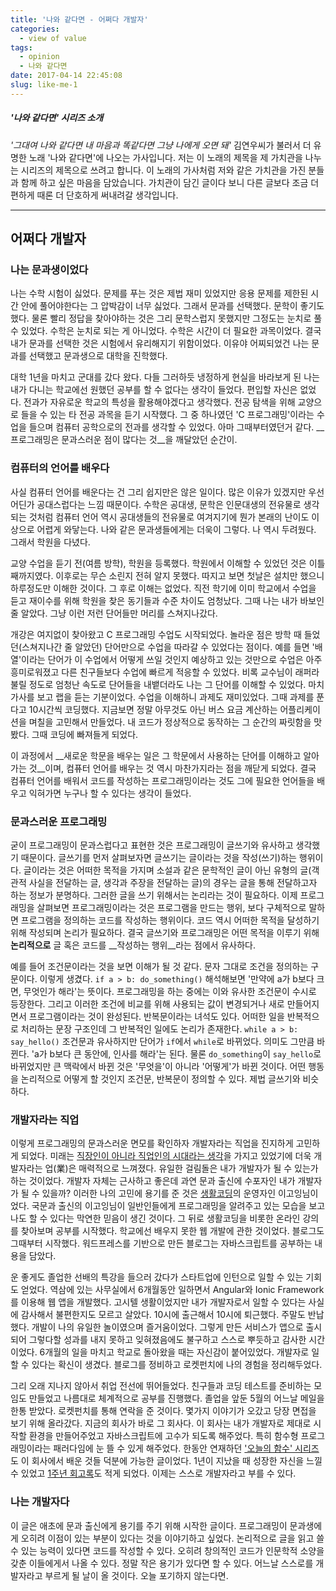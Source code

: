 ```yaml
---
title: '나와 같다면 - 어쩌다 개발자'
categories:
  - view of value
tags:
  - opinion
  - 나와 같다면
date: 2017-04-14 22:45:08
slug: like-me-1
---
```


##### '나와 같다면' 시리즈 소개
  _'그대여 나와 같다면 내 마음과 똑같다면 그냥 나에게 오면 돼'_ 김연우씨가 불러서 더 유명한 노래 '나와 같다면'에 나오는 가사입니다. 저는 이 노래의 제목을 제 가치관을 나누는 시리즈의 제목으로 쓰려고 합니다. 이 노래의 가사처럼 저와 같은 가치관을 가진 분들과 함께 하고 싶은 마음을 담았습니다. 가치관이 담긴 글이다 보니 다른 글보다 조금 더 편하게 때론 더 단호하게 써내려갈 생각입니다.

* * *

## 어쩌다 개발자

### 나는 문과생이었다
나는 수학 시험이 싫었다. 문제를 푸는 것은 제법 재미 있었지만 응용 문제를 제한된 시간 안에 풀어야한다는 그 압박감이 너무 싫었다. 그래서 문과를 선택했다. 문학이 좋기도 했다. 물론 빨리 정답을 찾아야하는 것은 그리 문학스럽지 못했지만 그정도는 눈치로 풀 수 있었다. 수학은 눈치로 되는 게 아니었다. 수학은 시간이 더 필요한 과목이었다. 결국 내가 문과를 선택한 것은 시험에서 유리해지기 위함이었다. 이유야 어찌되었건 나는 문과를 선택했고 문과생으로 대학을 진학했다.

대학 1년을 마치고 군대를 갔다 왔다. 다들 그러하듯 냉정하게 현실을 바라보게 된 나는 내가 다니는 학교에선 원했던 공부를 할 수 없다는 생각이 들었다. 편입할 자신은 없었다. 전과가 자유로운 학교의 특성을 활용해야겠다고 생각했다. 전공 탐색을 위해 교양으로 들을 수 있는 타 전공 과목을 듣기 시작했다. 그 중 하나였던 'C 프로그래밍'이라는 수업을 들으며 컴퓨터 공학으로의 전과를 생각할 수 있었다. 아마 그때부터였던거 같다. __프로그래밍은 문과스러운 점이 많다는 것__을 깨달았던 순간이.

### 컴퓨터의 언어를 배우다
사실 컴퓨터 언어를 배운다는 건 그리 쉽지만은 않은 일이다. 많은 이유가 있겠지만 우선 어딘가 공대스럽다는 느낌 때문이다. 수학은 공대생, 문학은 인문대생의 전유물로 생각되는 것처럼 컴퓨터 언어 역시 공대생들의 전유물로 여겨지기에 뭔가 본래의 난이도 이상으로 어렵게 와닿는다. 나와 같은 문과생들에게는 더욱이 그렇다. 나 역시 두려웠다. 그래서 학원을 다녔다.

교양 수업을 듣기 전(여름 방학), 학원을 등록했다. 학원에서 이해할 수 있었던 것은 이틀째까지였다. 이후로는 무슨 소린지 전혀 알지 못했다. 따지고 보면 첫날은 설치만 했으니 하루정도만 이해한 것이다. 그 후로 이해는 없었다. 직전 학기에 이미 학교에서 수업을 듣고 재이수를 위해 학원을 찾은 동기들과 수준 차이도 엄청났다. 그때 나는 내가 바보인줄 알았다. 그냥 이런 저런 단어들만 머리를 스쳐지나갔다.

개강은 여지없이 찾아왔고 C 프로그래밍 수업도 시작되었다. 놀라운 점은 방학 때 들었던(스쳐지나간 줄 알았던) 단어만으로 수업을 따라갈 수 있었다는 점이다. 예를 들면 '배열'이라는 단어가 이 수업에서 어떻게 쓰일 것인지 예상하고 있는 것만으로 수업은 아주 흥미로워졌고 다른 친구들보다 수업에 빠르게 적응할 수 있었다. 비록 교수님이 래퍼라 불릴 정도로 엄청난 속도로 단어들을 내뱉더라도 나는 그 단어를 이해할 수 있었다. 마치 가사를 보고 랩을 듣는 기분이었다. 수업을 이해하니 과제도 재미있었다. 그때 과제를 푼다고 10시간씩 코딩했다. 지금보면 정말 아무것도 아닌 버스 요금 계산하는 어플리케이션을 며칠을 고민해서 만들었다. 내 코드가 정상적으로 동작하는 그 순간의 짜릿함을 맛봤다. 그때 코딩에 빠져들게 되었다.

이 과정에서 __새로운 학문을 배우는 일은 그 학문에서 사용하는 단어를 이해하고 알아가는 것__이며, 컴퓨터 언어를 배우는 것 역시 마찬가지라는 점을 깨닫게 되었다. 결국 컴퓨터 언어를 배워서 코드를 작성하는 프로그래밍이라는 것도 그에 필요한 언어들을 배우고 익혀가면 누구나 할 수 있다는 생각이 들었다.

### 문과스러운 프로그래밍
굳이 프로그래밍이 문과스럽다고 표현한 것은 프로그래밍이 글쓰기와 유사하고 생각했기 때문이다. 글쓰기를 먼저 살펴보자면 글쓰기는 글이라는 것을 작성(쓰기)하는 행위이다. 글이라는 것은 어떠한 목적을 가지며 소설과 같은 문학적인 글이 아닌 유형의 글(객관적 사실을 전달하는 글, 생각과 주장을 전달하는 글)의 경우는 글을 통해 전달하고자 하는 정보가 분명하다. 그러한 글을 쓰기 위해서는 논리라는 것이 필요하다. 이제 프로그래밍을 살펴보면 프로그래밍이라는 것은 프로그램을 만드는 행위, 보다 구체적으로 말하면 프로그램을 정의하는 코드를 작성하는 행위이다. 코드 역시 어떠한 목적을 달성하기 위해 작성되며 논리가 필요하다. 결국 글쓰기와 프로그래밍은 어떤 목적을 이루기 위해 __논리적으로__ 글 혹은 코드를 __작성하는 행위__라는 점에서 유사하다.

예를 들어 조건문이라는 것을 보면 이해가 될 것 같다. 문자 그대로 조건을 정의하는 구문이다. 이렇게 생겼다. `if a > b: do_something()` 해석해보면 '만약에 a가 b보다 크면, 무엇인가 해라'는 뜻이다. 프로그래밍을 하는 중에는 이와 유사한 조건문이 수시로 등장한다. 그리고 이러한 조건에 비교를 위해 사용되는 값이 변경되거나 새로 만들어지면서 프로그램이라는 것이 완성된다. 반복문이라는 녀석도 있다. 어떠한 일을 반복적으로 처리하는 문장 구조인데 그 반복적인 일에도 논리가 존재한다. `while a > b: say_hello()` 조건문과 유사하지만 단어가 `if`에서 `while`로 바뀌었다. 의미도 그만큼 바뀐다. 'a가 b보다 큰 동안에, 인사를 해라'는 된다. 물론 `do_something`이 `say_hello`로 바뀌었지만 큰 맥락에서 바뀐 것은 '무엇을'이 아니라 '어떻게'가 바뀐 것이다. 어떤 행동을 논리적으로 어떻게 할 것인지 조건문, 반복문이 정의할 수 있다. 제법 글쓰기와 비슷하다.

### 개발자라는 직업
이렇게 프로그래밍의 문과스러운 면모를 확인하자 개발자라는 직업을 진지하게 고민하게 되었다. 미래는 [직장인이 아니라 직업인의 시대라는 생각](/like-me-0)을 가지고 있었기에 더욱 개발자라는 업(業)은 매력적으로 느껴졌다. 유일한 걸림돌은 내가 개발자가 될 수 있는가 하는 것이었다. 개발자 자체는 근사하고 좋은데 과연 문과 출신에 수포자인 내가 개발자가 될 수 있을까? 이러한 나의 고민에 용기를 준 것은 [생활코딩](https://opentutorials.org/course/1)의 운영자인 이고잉님이었다. 국문과 출신의 이고잉님이 일반인들에게 프로그래밍을 알려주고 있는 모습을 보고 나도 할 수 있다는 막연한 믿음이 생긴 것이다. 그 뒤로 생활코딩을 비롯한 온라인 강의를 찾아보며 공부를 시작했다. 학교에선 배우지 못한 웹 개발에 관한 것이었다. 블로그도 그때부터 시작했다. 워드프레스를 기반으로 만든 블로그는 자바스크립트를 공부하는 내용을 담았다.

운 좋게도 졸업한 선배의 특강을 들으러 갔다가 스타트업에 인턴으로 일할 수 있는 기회도 얻었다. 역삼에 있는 사무실에서 6개월동안 일하면서 Angular와 Ionic Framework를 이용해 웹 앱을 개발했다. 고시텔 생활이었지만 내가 개발자로서 일할 수 있다는 사실에 감사해서 불편한지도 모르고 살았다. 10시에 출근해서 10시에 퇴근했다. 주말도 반납했다. 개발이 나의 유일한 놀이였으며 즐거움이었다. 그렇게 만든 서비스가 앱으로 출시되어 그렇다할 성과를 내지 못하고 잊혀졌음에도 불구하고 스스로 뿌듯하고 감사한 시간이었다. 6개월의 일을 마치고 학교로 돌아왔을 때는 자신감이 붙어있었다. 개발자로 일할 수 있다는 확신이 생겼다. 블로그를 정비하고 로켓펀치에 나의 경험을 정리해두었다.

그리 오래 지나지 않아서 취업 전선에 뛰어들었다. 친구들과 코딩 테스트를 준비하는 모임도 만들었고 나름대로 체계적으로 공부를 진행했다. 졸업을 앞둔 5월의 어느날 메일을 한통 받았다. 로켓펀치를 통해 연락을 준 것이다. 몇가지 이야기가 오갔고 당장 면접을 보기 위해 올라갔다. 지금의 회사가 바로 그 회사다. 이 회사는 내가 개발자로 제대로 시작할 환경을 만들어주었고 자바스크립트에 고수가 되도록 해주었다. 특히 함수형 프로그래밍이라는 패러다임에 눈 뜰 수 있게 해주었다. 한동안 연재하던 ['오늘의 함수' 시리즈](/tags/오늘의-함수/)도 이 회사에서 배운 것들 덕분에 가능한 글이었다. 1년이 지났을 때 성장한 자신을 느낄 수 있었고 [1주년 회고록](/retrospection-2017/)도 적게 되었다. 이제는 스스로 개발자라고 부를 수 있다.

### 나는 개발자다
이 글은 애초에 문과 출신에게 용기를 주기 위해 시작한 글이다. 프로그래밍이 문과생에게 오히려 이점이 있는 부분이 있다는 것을 이야기하고 싶었다. 논리적으로 글을 읽고 쓸 수 있는 능력이 있다면 코드를 작성할 수 있다. 오히려 창의적인 코드가 인문학적 소양을 갖춘 이들에게서 나올 수 있다. 정말 작은 용기가 있다면 할 수 있다. 어느날 스스로를 개발자라고 부르게 될 날이 올 것이다. 오늘 포기하지 않는다면.
